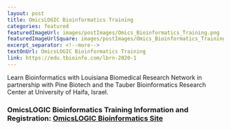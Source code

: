 ```yaml
--- 
layout: post
title: OmicsLOGIC Bioinformatics Training
categories: featured
featuredImageUrl: images/postImages/Omics_Bioinformatics_Training.png
featuredImageUrlSquare: images/postImages/Omics_Bioinformatics_Training.png
excerpt_separator: <!--more-->
textOnUrl: OmicsLOGIC Bioinformatics Training
link: https://edu.tbioinfo.com/lbrn-2020-1
--- 
```


Learn Bioinformatics with Louisiana Biomedical Research Network in partnership with Pine Biotech and the Tauber Bioinformatics Research Center at University of Haifa, Israel.<!--more-->

### OmicsLOGIC Bioinformatics Training Information and Registration: <a href="https://edu.tbioinfo.com/lbrn-2020-1">OmicsLOGIC Bioinformatics Site</a>

